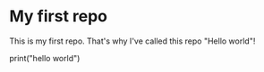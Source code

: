 # My first repo

This is my first repo. That's why I've called this repo "Hello world"!

print("hello world")
